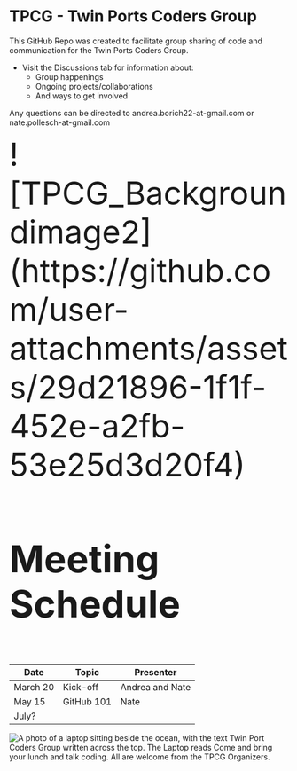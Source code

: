 
# TPCG - Twin Ports Coders Group
This GitHub Repo was created to facilitate group sharing of code and communication for the Twin Ports Coders Group.

+ Visit the Discussions tab for information about:
  + Group happenings
  + Ongoing projects/collaborations
  + And ways to get involved

Any questions can be directed to andrea.borich22-at-gmail.com or nate.pollesch-at-gmail.com

<dl style="font-size: 6vw; background-image: url('https://github.com/user-attachments/assets/1249b4a1-d082-45de-9965-59e93607faab');background-size: cover; margin: 0;"> 
  ![TPCG_Backgroundimage2](https://github.com/user-attachments/assets/29d21896-1f1f-452e-a2fb-53e25d3d20f4)

### Meeting Schedule
| Date | Topic | Presenter |
|---|---|---|
|March 20|Kick-off|Andrea and Nate|
|May 15|GitHub 101|Nate|
|July?| | |

</dl>

![A photo of a laptop sitting beside the ocean, with the text Twin Port Coders Group written across the top. The Laptop reads Come and bring your lunch and talk coding. All are welcome from the TPCG Organizers.](https://github.com/user-attachments/assets/29d21896-1f1f-452e-a2fb-53e25d3d20f4)




